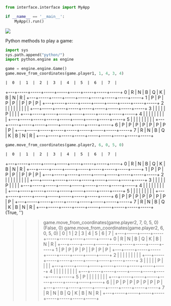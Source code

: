 
```python
from interface.interface import MyApp

if __name__ == '__main__':
    MyApp().run()

```

![](interface_example.PNG)

Python methods to play a game:

```python
import sys
sys.path.append("python/")
import python.engine as engine

game = engine.engine.Game()
game.move_from_coordinates(game.player1, 1, 4, 3, 4)
```

    |  0  |  1  |  2  |  3  |  4  |  5  |  6  |  7  |
+---+-----+-----+-----+-----+-----+-----+-----+-----+
  0 |  R  |  N  |  B  |  Q  |  K  |  B  |  N  |  R  |
+---+-----+-----+-----+-----+-----+-----+-----+-----+
  1 |  P  |  P  |  P  |  P  |     |  P  |  P  |  P  |
+---+-----+-----+-----+-----+-----+-----+-----+-----+
  2 |     |     |     |     |     |     |     |     |
+---+-----+-----+-----+-----+-----+-----+-----+-----+
  3 |     |     |     |     |  P  |     |     |     |
+---+-----+-----+-----+-----+-----+-----+-----+-----+
  4 |     |     |     |     |     |     |     |     |
+---+-----+-----+-----+-----+-----+-----+-----+-----+
  5 |     |     |     |     |     |     |     |     |
+---+-----+-----+-----+-----+-----+-----+-----+-----+
  6 |  P  |  P  |  P  |  P  |  P  |  P  |  P  |  P  |
+---+-----+-----+-----+-----+-----+-----+-----+-----+
  7 |  R  |  N  |  B  |  Q  |  K  |  B  |  N  |  R  |
+---+-----+-----+-----+-----+-----+-----+-----+-----+

```python
game.move_from_coordinates(game.player2, 6, 0, 5, 0)
```

    |  0  |  1  |  2  |  3  |  4  |  5  |  6  |  7  |
+---+-----+-----+-----+-----+-----+-----+-----+-----+
  0 |  R  |  N  |  B  |  Q  |  K  |  B  |  N  |  R  |
+---+-----+-----+-----+-----+-----+-----+-----+-----+
  1 |  P  |  P  |  P  |  P  |     |  P  |  P  |  P  |
+---+-----+-----+-----+-----+-----+-----+-----+-----+
  2 |     |     |     |     |     |     |     |     |
+---+-----+-----+-----+-----+-----+-----+-----+-----+
  3 |     |     |     |     |  P  |     |     |     |
+---+-----+-----+-----+-----+-----+-----+-----+-----+
  4 |     |     |     |     |     |     |     |     |
+---+-----+-----+-----+-----+-----+-----+-----+-----+
  5 |     |     |     |     |     |     |     |     |
+---+-----+-----+-----+-----+-----+-----+-----+-----+
  6 |  P  |  P  |  P  |  P  |  P  |  P  |  P  |  P  |
+---+-----+-----+-----+-----+-----+-----+-----+-----+
  7 |  R  |  N  |  B  |  Q  |  K  |  B  |  N  |  R  |
+---+-----+-----+-----+-----+-----+-----+-----+-----+
(True, '')
>>> game.move_from_coordinates(game.player2, 7, 0, 5, 0)
(False, 0)
>>> game.move_from_coordinates(game.player2, 6, 0, 5, 0) 
    |  0  |  1  |  2  |  3  |  4  |  5  |  6  |  7  |
+---+-----+-----+-----+-----+-----+-----+-----+-----+
  0 |  R  |  N  |  B  |  Q  |  K  |  B  |  N  |  R  |
+---+-----+-----+-----+-----+-----+-----+-----+-----+
  1 |  P  |  P  |  P  |  P  |     |  P  |  P  |  P  |
+---+-----+-----+-----+-----+-----+-----+-----+-----+
  2 |     |     |     |     |     |     |     |     |
+---+-----+-----+-----+-----+-----+-----+-----+-----+
  3 |     |     |     |     |  P  |     |     |     |
+---+-----+-----+-----+-----+-----+-----+-----+-----+
  4 |     |     |     |     |     |     |     |     |
+---+-----+-----+-----+-----+-----+-----+-----+-----+
  5 |  P  |     |     |     |     |     |     |     |
+---+-----+-----+-----+-----+-----+-----+-----+-----+
  6 |     |  P  |  P  |  P  |  P  |  P  |  P  |  P  |
+---+-----+-----+-----+-----+-----+-----+-----+-----+
  7 |  R  |  N  |  B  |  Q  |  K  |  B  |  N  |  R  |
+---+-----+-----+-----+-----+-----+-----+-----+-----+


